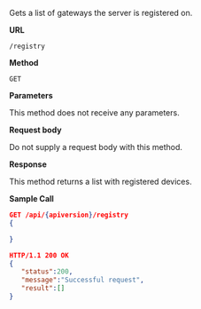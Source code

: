 Gets a list of gateways the server is registered on.

**URL**

`/registry`

**Method**

`GET`

**Parameters**

This method does not receive any parameters.

**Request body**

Do not supply a request body with this method.

**Response**

This method returns a list with registered devices.

**Sample Call**

```json
GET /api/{apiversion}/registry
{

}

HTTP/1.1 200 OK
{  
   "status":200,
   "message":"Successful request",
   "result":[]
}
```

